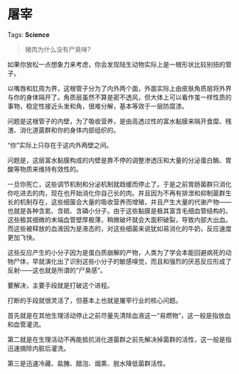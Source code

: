 # 屠宰

Tags: **Science**

> 猪肉为什么没有尸臭味?



如果你放松一点想象力来考虑，你会发现陆生动物实际上是一根形状比较别扭的管子。

以嘴唇和肛周为界，这根管子分为了内外两个面，外面实际上由皮肤角质层将外界与你的身体隔开了。角质层虽然不算是密不透风，但大体上可以看作茧一样性质的事物，稳定性接近头发和角，很难分解，基本等效于一层防腐漆。

问题是这根管子的内壁，为了吸收营养，是由高透过性的富水黏膜来隔开食糜、残渣、消化道菌群和你的身体内部组织的。

“你”实际上只存在于这内外两壁之间。

问题是，这层富水黏膜构成的内壁是靠不停的调整渗透压和大量的分泌蛋白酶、胃酸等物质来维持有效性的。

一旦你死亡，这些调节机制和分泌机制就趋缓而停止了。于是之前胃肠菌群只消化你吃进去的肉，现在也开始消化你自己长的肉。并且因为不再有排泄和抑制菌群生长的机制存在，这些细菌会大量的吸收营养而增殖，并且产生大量的代谢产物——也就是各种含氮、含硫、含磷小分子。由于这些黏膜是极其富含毛细血管结构的。这些极其细微的末端血管壁厚极薄，稍微破坏就会大面积破裂，导致内部大出血。而这些被释放的血液因为是液态的，对这些细菌来说犹如易消化的牛奶，反应速度更加飞快。

这些反应产生的小分子因为是蛋白质崩解的产物，人类为了学会本能回避病死的动物尸体，早就演化出了识别这些小分子的敏感嗅觉，而且和强烈的厌恶反应形成了反射——这也就是所谓的“尸臭感”。

要解决，主要手段就是打破这个进程。

打断的手段就很灵活了，但基本上也就是屠宰行业的核心问题。

首先就是在其他生理活动停止之前尽量先清除血液这一“易燃物”，这一般是指放血和血管灌流。

第二就是在生理活动不再能抵抗消化道菌群之前先解决掉菌群的活性，这一般是指迅速摘除内脏后灌洗。

第三是迅速冷藏、盐腌、醋泡、烟熏、脱水降低菌群活性。



